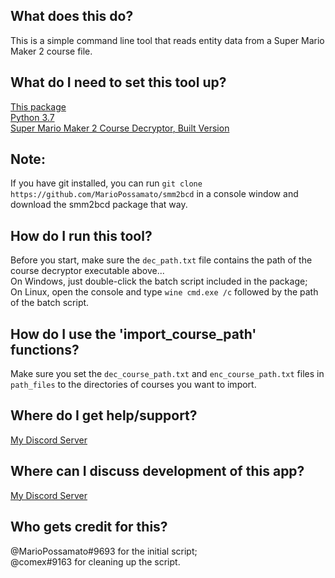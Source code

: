 ## What does this do?
This is a simple command line tool that reads entity data from a Super Mario Maker 2 course file.

## What do I need to set this tool up?
[This package](https://github.com/MarioPossamato/smm2bcd/archive/master.zip)  
[Python 3.7](https://www.python.org/downloads/release/python-370/)  
[Super Mario Maker 2 Course Decryptor](https://github.com/0Liam/SMM2CourseDecryptor)[, Built Version](https://cdn.discordapp.com/attachments/638445176070602752/665586143001051156/smm2dec.exe)

## Note:
If you have git installed, you can run `git clone https://github.com/MarioPossamato/smm2bcd` in a console window and download the smm2bcd package that way.

## How do I run this tool?
Before you start, make sure the `dec_path.txt` file contains the path of the course decryptor executable above...  
On Windows, just double-click the batch script included in the package;  
On Linux, open the console and type `wine cmd.exe /c` followed by the path of the batch script.

## How do I use the 'import_course_path' functions?
Make sure you set the `dec_course_path.txt` and `enc_course_path.txt` files in `path_files` to the directories of courses you want to import.

## Where do I get help/support?
[My Discord Server](https://discord.gg/8wx8uQF)

## Where can I discuss development of this app?
[My Discord Server](https://discord.gg/8wx8uQF)

## Who gets credit for this?
@MarioPossamato#9693 for the initial script;  
@comex#9163 for cleaning up the script.
